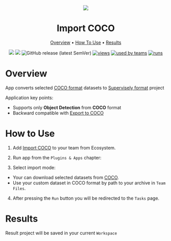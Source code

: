 <div align="center" markdown>
<img src="https://i.imgur.com/KIRxlH0.png"/>


# Import COCO

<p align="center">
  <a href="#Overview">Overview</a> •
  <a href="#How-To-Use">How To Use</a> •
  <a href="#Results">Results</a>
</p>

[![](https://img.shields.io/badge/supervisely-ecosystem-brightgreen)](https://ecosystem.supervise.ly/apps/supervisely-ecosystem/import-coco)
[![](https://img.shields.io/badge/slack-chat-green.svg?logo=slack)](https://supervise.ly/slack)
![GitHub release (latest SemVer)](https://img.shields.io/github/v/release/supervisely-ecosystem/import-coco)
[![views](https://app.supervise.ly/public/api/v3/ecosystem.counters?repo=supervisely-ecosystem/import-coco&counter=views&label=views)](https://supervise.ly)
[![used by teams](https://app.supervise.ly/public/api/v3/ecosystem.counters?repo=supervisely-ecosystem/import-coco&counter=downloads&label=used%20by%20teams)](https://supervise.ly)
[![runs](https://app.supervise.ly/public/api/v3/ecosystem.counters?repo=supervisely-ecosystem/import-coco&counter=runs&label=runs&123)](https://supervise.ly)

</div>

# Overview

App converts selected [COCO format](https://cocodataset.org/#home) datasets to [Supervisely format](https://docs.supervise.ly/data-organization/00_ann_format_navi) project

Application key points:  
- Supports only **Object Detection** from **COCO** format
- Backward compatible with [Export to COCO](https://github.com/supervisely-ecosystem/export-to-coco)


# How to Use
1. Add [Import COCO](https://ecosystem.supervise.ly/apps/import-coco) to your team from Ecosystem.

[comment]: <> (<img data-key="sly-module-link" data-module-slug="supervisely-ecosystem/import-coco" src="https://imgur.com/QQTBz0C.png" width="350px" style='padding-bottom: 20px'/>  )

2. Run app from the `Plugins & Apps` chapter:

[comment]: <> (<img src="https://imgur.com/6nPIM21.png"/>)

3. Select import mode:

- Your can download selected datasets from [COCO](https://cocodataset.org/#download).  
- Use your custom dataset in COCO format by path to your archive in `Team Files`.

[comment]: <> (<img src="https://imgur.com/8lzZUPc.png" width="600px"/>)

4. After pressing the `Run` button you will be redirected to the `Tasks` page.

# Results

Result project will be saved in your current `Workspace` 

[comment]: <> (with name `mot_video`.)

[comment]: <> (<img src="https://i.imgur.com/tA0lrEN.png"/>)

